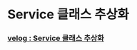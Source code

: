 # Service 클래스 추상화

### [velog : Service 클래스 추상화](https://velog.io/@onlydev7777/Service-%ED%81%B4%EB%9E%98%EC%8A%A4-%EC%B6%94%EC%83%81%ED%99%94)
